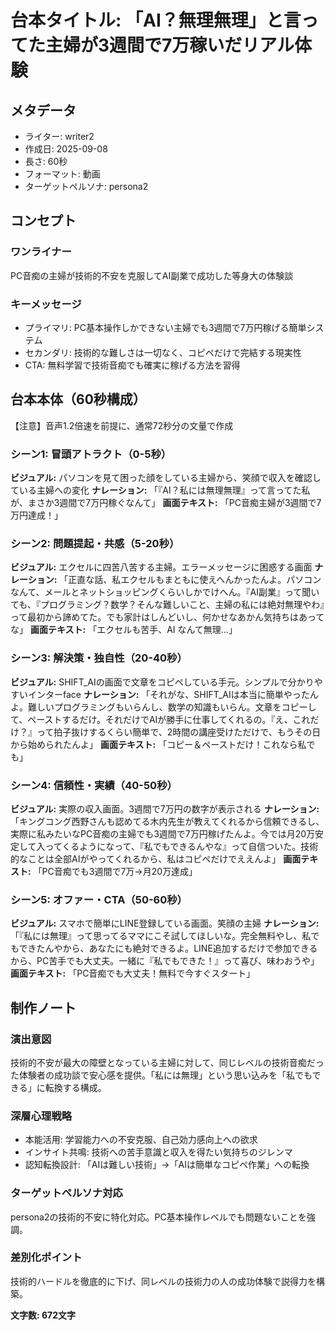 # 台本タイトル: 「AI？無理無理」と言ってた主婦が3週間で7万稼いだリアル体験

## メタデータ
- ライター: writer2
- 作成日: 2025-09-08
- 長さ: 60秒
- フォーマット: 動画
- ターゲットペルソナ: persona2

## コンセプト
### ワンライナー
PC音痴の主婦が技術的不安を克服してAI副業で成功した等身大の体験談

### キーメッセージ
- プライマリ: PC基本操作しかできない主婦でも3週間で7万円稼げる簡単システム
- セカンダリ: 技術的な難しさは一切なく、コピペだけで完結する現実性
- CTA: 無料学習で技術音痴でも確実に稼げる方法を習得

## 台本本体（60秒構成）
【注意】音声1.2倍速を前提に、通常72秒分の文量で作成

### シーン1: 冒頭アトラクト（0-5秒）
**ビジュアル:** パソコンを見て困った顔をしている主婦から、笑顔で収入を確認している主婦への変化
**ナレーション:** 「『AI？私には無理無理』って言ってた私が、まさか3週間で7万円稼ぐなんて」
**画面テキスト:** 「PC音痴主婦が3週間で7万円達成！」

### シーン2: 問題提起・共感（5-20秒）  
**ビジュアル:** エクセルに四苦八苦する主婦。エラーメッセージに困惑する画面
**ナレーション:** 「正直な話、私エクセルもまともに使えへんかったんよ。パソコンなんて、メールとネットショッピングくらいしかでけへん。『AI副業』って聞いても、『プログラミング？数学？そんな難しいこと、主婦の私には絶対無理やわ』って最初から諦めてた。でも家計はしんどいし、何かせなあかん気持ちはあってな」
**画面テキスト:** 「エクセルも苦手、AI なんて無理...」

### シーン3: 解決策・独自性（20-40秒）
**ビジュアル:** SHIFT_AIの画面で文章をコピペしている手元。シンプルで分かりやすいインターface
**ナレーション:** 「それがな、SHIFT_AIは本当に簡単やったんよ。難しいプログラミングもいらんし、数学の知識もいらん。文章をコピーして、ペーストするだけ。それだけでAIが勝手に仕事してくれるの。『え、これだけ？』って拍子抜けするくらい簡単で、2時間の講座受けただけで、もうその日から始められたんよ」
**画面テキスト:** 「コピー＆ペーストだけ！これなら私でも」

### シーン4: 信頼性・実績（40-50秒）
**ビジュアル:** 実際の収入画面。3週間で7万円の数字が表示される
**ナレーション:** 「キングコング西野さんも認めてる木内先生が教えてくれるから信頼できるし、実際に私みたいなPC音痴の主婦でも3週間で7万円稼げたんよ。今では月20万安定して入ってくるようになって、『私でもできるんやな』って自信ついた。技術的なことは全部AIがやってくれるから、私はコピペだけでええんよ」
**画面テキスト:** 「PC音痴でも3週間で7万→月20万達成」

### シーン5: オファー・CTA（50-60秒）
**ビジュアル:** スマホで簡単にLINE登録している画面。笑顔の主婦
**ナレーション:** 「『私には無理』って思ってるママにこそ試してほしいな。完全無料やし、私でもできたんやから、あなたにも絶対できるよ。LINE追加するだけで参加できるから、PC苦手でも大丈夫。一緒に『私でもできた！』って喜び、味わおうや」
**画面テキスト:** 「PC音痴でも大丈夫！無料で今すぐスタート」

## 制作ノート

### 演出意図
技術的不安が最大の障壁となっている主婦に対して、同じレベルの技術音痴だった体験者の成功談で安心感を提供。「私には無理」という思い込みを「私でもできる」に転換する構成。

### 深層心理戦略
- 本能活用: 学習能力への不安克服、自己効力感向上への欲求
- インサイト共鳴: 技術への苦手意識と収入を得たい気持ちのジレンマ
- 認知転換設計: 「AIは難しい技術」→「AIは簡単なコピペ作業」への転換

### ターゲットペルソナ対応
persona2の技術的不安に特化対応。PC基本操作レベルでも問題ないことを強調。

### 差別化ポイント
技術的ハードルを徹底的に下げ、同レベルの技術力の人の成功体験で説得力を構築。

**文字数: 672文字**
